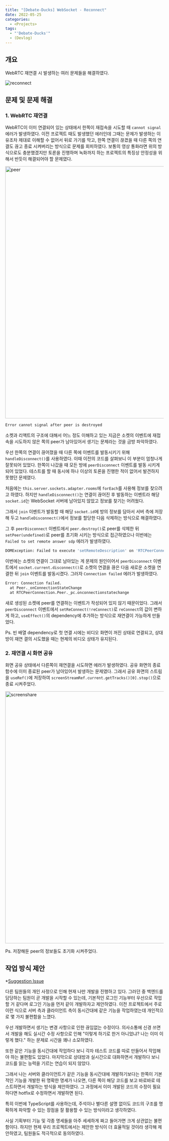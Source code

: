 ```yaml
---
title: "[Debate-Ducks] WebSocket - Reconnect"
date: 2022-05-25
categories:
  - <Projects>
tags:
  - "'Debate-Ducks'"
  - (Devlog)
---
```


## 개요

WebRTC 재연결 시 발생하는 여러 문제들을 해결하였다.

<img src="https://user-images.githubusercontent.com/84524514/170385170-08048515-eaea-4bf5-85c1-355e80a8957e.gif" alt="reconnect"></img>

## 문제 및 문제 해결

### 1. WebRTC 재연결

WebRTC이 이미 연결되어 있는 상태에서 한쪽이 재접속을 시도할 때 `cannot signal` 에러가 발생하였다. 이전 프로젝트 때도 발생했던 에러인데 그때는 문제가 발생하는 이유조차 제대로 이해할 수 없어서 뒤로 가기를 막고, 한쪽 연결이 끊겼을 때 다른 쪽의 연결도 끊고 종료 시켜버리는 방식으로 문제를 회피하였다. 보통의 영상 통화라면 위의 방식으로도 충분했겠지만 토론을 진행하며 녹화까지 하는 프로젝트의 특징상 안정성을 위해서 반듯이 해결되어야 할 문제였다.

<img width="800" alt="peer" src="https://user-images.githubusercontent.com/84524514/170372767-d1964811-287f-42c9-9872-759b7f99927b.png">

```bash
Error cannot signal after peer is destroyed
```

소켓과 리액트의 구조에 대해서 어느 정도 이해하고 있는 지금은 소켓의 이벤트에 재접속을 시도하지 않은 쪽의 peer가 남아있어서 생기는 문제라는 것을 금방 파악하였다.

우선 한쪽의 연결이 끊어졌을 때 다른 쪽에 이벤트를 발동시키기 위해 `handleDisconnect()`를 사용하였다. 이때 이전의 코드를 살펴보니 이 부분이 엄청나게 잘못되어 있었다. 한쪽이 나갔을 때 모든 방에 `peerDisconnect` 이벤트를 발동 시키게 되어 있었다. 테스트를 할 때 동시에 하나 이상의 토론을 진행한 적이 없어서 발견하지 못했던 문제였다.

처음에는 `this.server.sockets.adapter.rooms`에 `forEach`를 사용해 정보를 찾으려고 하였다. 하지만 `handleDisconnect()`는 연결이 끊어진 후 발동하는 이벤트라 해당 `socket.id`는 WebSocket 서버에 남아있지 않았고 정보를 찾기는 어려웠다.

그래서 `join` 이벤트가 발동할 때 해당 `socket.id`에 방의 정보를 담아서 서버 측에 저장해 두고 `handleDisconnect()`에서 정보를 할당한 다음 삭제하는 방식으로 해결하였다.

그 후 `peerDisconnect` 이벤트에서 `peer.destroy()`로 peer를 삭제한 뒤 `setPeer(undefined)`로 peer를 초기화 시키는 방식으로 접근하였으나 이번에는 `Failed to set remote answer sdp` 에러가 발생하였다.

```bash
DOMException: Failed to execute 'setRemoteDescription' on 'RTCPeerConnection': Failed to set remote answer sdp: Called in wrong state: stable
```

이번에는 소켓의 연결이 그대로 남아있는 게 문제의 원인이어서 `peerDisconnect` 이벤트에서 `socket.current.disconnect()`로 소켓의 연결을 끊은 다음 새로운 소켓을 연결한 뒤 `join` 이벤트를 발동시켰다. 그러자
`Connection failed` 에러가 발생하였다.

```bash
Error: Connection failed.
  at Peer._onConnectionStateChange
  at RTCPeerConnection.Peer._pc.onconnectionstatechange
```

새로 생성된 소켓에 peer를 연결하는 이벤트가 작성되어 있지 않기 때문이었다. 그래서 `peerDisconnect` 이벤트에서 `setReConnect(!reConnect)`로 `reConnect`의 값이 변하게 하고, `useEffect()`의 dependency에 추가하는 방식으로 재연결이 가능하게 만들었다.

Ps. 빈 배열 dependency로 첫 연결 시에는 비디오 화면이 꺼진 상태로 연결되고, 상대방이 재연 결의 시도했을 때는 현제의 비디오 상태가 유지된다.

### 2. 재연결 시 화면 공유

화면 공유 상태에서 다른쪽이 재연결을 시도하면 에러가 발생하였다. 공유 화면의 종료 함수에 이미 종료된 peer가 남아있어서 발생하는 문제였다. 그래서 공유 화면의 스트림을 `useRef()`에 저장하여 `screenStreamRef.current.getTracks()[0].stop()`으로 종료 시켜주었다.

<img width="800" alt="screenshare" src="https://user-images.githubusercontent.com/84524514/170372966-b59370d6-aa5e-47b7-82fa-07e276115632.png">

Ps. 저장해둔 peer의 정보들도 초기화 시켜주었다.

## 작업 방식 제안

\*[Suggestion Issue](https://github.com/SuSang-YuHee/Debate-Ducks-Client/issues/20)

다른 팀원들의 개인 사정으로 인해 현재 나만 개발을 진행하고 있다. 그러던 중 백엔드를 담당하는 팀원이 곧 개발을 시작할 수 있는데, 기본적인 로그인 기능부터 우선으로 작업할 거 같다며 로그인 기능을 먼저 같이 개발하자고 제안하였다. 이전 프로젝트에서 주로 이런 식으로 서버 측과 클라이언트 측이 동시간대에 같은 기능을 작업하였는데 개인적으로 몇 가지 불편함을 느꼈다.

우선 개발하면서 생기는 변경 사항으로 인한 끊임없는 수정이다. 의사소통에 신경 쓰면서 개발을 해도 실시간 수정 사항으로 인해 "이렇게 하기로 한거 아니었냐? 나는 이미 이렇게 했다." 하는 문제로 시간을 꽤나 소모하였다.

또한 같은 기능을 동시간대에 작업하다 보니 각자 테스트 코드를 따로 만들어서 작업해야 하는 불편함도 있었다. 마지막으로 상대방과 실시간으로 대화하면서 개발하다 보니 코드를 읽는 능력을 기르는 연습이 되지 않았다.

그래서 나는 서버와 클라이언트가 같은 기능을 동시간대에 개발하기보다는 한쪽이 기본적인 기능을 개발한 뒤 명확한 명세가 나오면, 다른 쪽이 해당 코드를 보고 바로바로 테스트하면서 개발하는 방식을 제안하였다. 그 과정에서 이미 개발된 코드의 수정이 필요하다면 hotfix로 수정하면서 개발하면 된다.

특히 이번에 TypeScript를 사용하는데, 주석이나 별다른 설명 없이도 코드의 구조를 명확하게 파악할 수 있는 장점을 잘 활용할 수 있는 방식이라고 생각하였다.

사실 기획부터 기능 및 각종 명세들을 아주 세세하게 짜고 들어가면 크게 상관없는 불편함이다. 하지만 현제 우리 프로젝트에서는 제안한 방식이 더 효율적일 것이라 생각해 제안하였고, 팀원들도 적극적으로 동의하였다.
